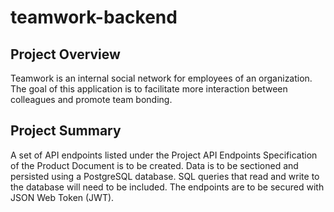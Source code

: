 # teamwork-backend

## Project Overview
Teamwork is an internal social network for employees of an organization. The goal of this
application is to facilitate more interaction between colleagues and promote team bonding.

## Project Summary
A set of API endpoints listed under the Project API Endpoints Specification of the Product 
Document is to be created. Data is to be sectioned and persisted using a PostgreSQL database.
SQL queries that read and write to the database will need to be included. The endpoints are 
to be secured with JSON Web Token (JWT).
